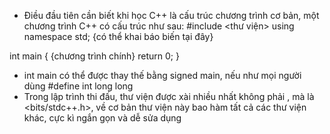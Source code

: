 - Điều đầu tiên cần biết khi học C++ là cấu trúc chương trình cơ bản, một chương trình C++ có cấu trúc như sau:
#include <thư viện>
using namespace std;
{có thể khai báo biến tại đây}

int main
{
  {chương trình chính}
  return 0;
}

- int main có thể được thay thế bằng signed main, nếu như mọi người dùng #define int long long
- Trong lập trình thi đấu, thư viện được xài nhiều nhất không phải <iostream>, mà là <bits/stdc++.h>, về cơ bản thư viện này bao hàm tất cả các thư viện khác, cực kì ngắn gọn và dễ sửa dụng
